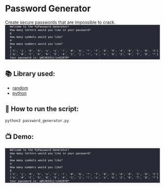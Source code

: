 # Password Generator
Create secure passwords that are impossible to crack.
![image](image.png)

## 📚 Library used:
+ [random](https://docs.python.org/3/library/random.html)
+ [python](https://www.python.org/downloads)
 
## 🌟 How to run the script:
```
python3 password_generator.py
```

## 📺 Demo:
![image](image.png)